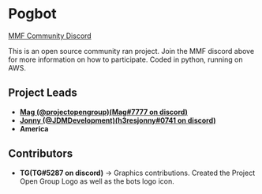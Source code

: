 # Pogbot
<p align="left">  
<a href="//discord.gg/MPesmHm">MMF Community Discord</a>
</p>

This is an open source community ran project. Join the MMF discord above for more information on how to participate. Coded in python, running on AWS.

## Project Leads

* **[Mag (@projectopengroup)(Mag#7777 on discord)](https://github.com/projectopengroup)**
* **[Jonny (@JDMDevelopment)(h3resjonny#0741 on discord)](https://github.com/JDMDevelopment)**
* **America**

## Contributors
* **TG(TG#5287 on discord)** -> Graphics contributions. Created the Project Open Group Logo as well as the bots logo icon.
